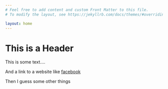 ```yaml
---
# Feel free to add content and custom Front Matter to this file.
# To modify the layout, see https://jekyllrb.com/docs/themes/#overriding-theme-defaults

layout: home
---
```

# This is a Header

This is some text....

And a link to a website like [facebook](https://facebook.com)

Then I guess some other things